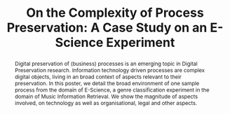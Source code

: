 ---
abstract: Digital preservation of (business) processes is an emerging topic in Digital
  Preservation research. Information technology driven processes are complex digital
  objects, living in an broad context of aspects relevant to their preservation. In
  this poster, we detail the broad environment of one sample process from the domain
  of E-Science, a genre classification experiment in the domain of Music Information
  Retrieval. We show the magnitude of aspects involved, on technology as well as organisational,
  legal and other aspects.
creators:
- Mayer, Rudolf
- Strodl, Stephan
- Rauber, Andreas
date: null
document_url: https://services.phaidra.univie.ac.at/api/object/o:293872/download
grand_parent: iPRES
institutions: []
keywords:
- ischool
- toronto
- canada
- process preservation
- case study
- e-science
- digital preservation
landing_page_url: https://phaidra.univie.ac.at/o:293872
language: eng
layout: publication
license: CC BY-NC-SA 3.0 AT
notes_url: null
parent: iPRES 2012
publication_type: poster
size: 781250
slides_url: null
source_name: iPRES
title: 'On the Complexity of Process Preservation: A Case Study on an E-Science Experiment'
year: 2012
---